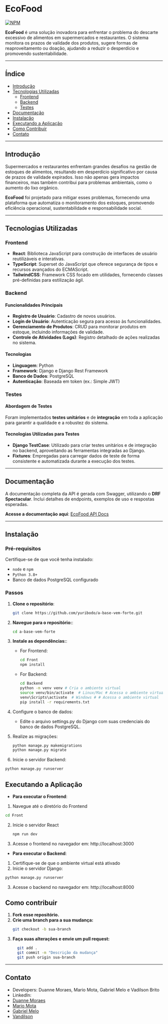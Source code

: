 # **EcoFood**
[![NPM](https://img.shields.io/npm/l/react)](https://github.com/yuribodo/a-base-vem-forte/blob/main/LICENSE)

**EcoFood** é uma solução inovadora para enfrentar o problema do descarte excessivo de alimentos em supermercados e restaurantes. O sistema monitora os prazos de validade dos produtos, sugere formas de reaproveitamento ou doação, ajudando a reduzir o desperdício e promovendo sustentabilidade.

---

## Índice

- [Introdução](#introdução)
- [Tecnologias Utilizadas](#tecnologias-utilizadas)
  - [Frontend](#frontend)
  - [Backend](#backend)
  - [Testes](#testes)
- [Documentação](#documentação)
- [Instalação](#instalação)
- [Executando a Aplicação](#executando-a-aplicação)
- [Como Contribuir](#como-contribuir)
- [Contato](#contato)

---

## Introdução

Supermercados e restaurantes enfrentam grandes desafios na gestão de estoques de alimentos, resultando em desperdício significativo por causa de prazos de validade expirados. Isso não apenas gera impactos financeiros, mas também contribui para problemas ambientais, como o aumento do lixo orgânico.

**EcoFood** foi projetado para mitigar esses problemas, fornecendo uma plataforma que automatiza o monitoramento dos estoques, promovendo eficiência operacional, sustentabilidade e responsabilidade social.

---

## Tecnologias Utilizadas

### **Frontend**

- **React**: Biblioteca JavaScript para construção de interfaces de usuário reutilizáveis e interativas.
- **TypeScript**: Superset do JavaScript que oferece segurança de tipos e recursos avançados do ECMAScript.
- **TailwindCSS**: Framework CSS focado em utilidades, fornecendo classes pré-definidas para estilização ágil.

### **Backend**

#### **Funcionalidades Principais**

- **Registro de Usuário**: Cadastro de novos usuários.
- **Login de Usuário**: Autenticação segura para acesso às funcionalidades.
- **Gerenciamento de Produtos**: CRUD para monitorar produtos em estoque, incluindo informações de validade.
- **Controle de Atividades (Logs)**: Registro detalhado de ações realizadas no sistema.

#### **Tecnologias**

- **Linguagem**: Python
- **Framework**: Django e Django Rest Framework
- **Banco de Dados**: PostgreSQL
- **Autenticação**: Baseada em token (ex.: Simple JWT)

### **Testes**
#### **Abordagem de Testes**
Foram implementados **testes unitários** e de **integração** em toda a aplicação para garantir a qualidade e a robustez do sistema.
#### **Tecnologias Utilizadas para Testes**
- **Django TestCase**: Utilizado para criar testes unitários e de integração no backend, aproveitando as ferramentas integradas ao Django.
- **Fixtures**: Empregadas para carregar dados de teste de forma consistente e automatizada durante a execução dos testes.

---

## Documentação

A documentação completa da API é gerada com Swagger, utilizando o **DRF Spectacular**. Inclui detalhes de endpoints, exemplos de uso e respostas esperadas.

**Acesse a documentação aqui**: [EcoFood API Docs](https://ecofood-pssq.onrender.com/api/ecofood/docs/)

---

## Instalação

### **Pré-requisitos**
Certifique-se de que você tenha instalado:
- `node` e `npm`
- `Python 3.8+`
- Banco de dados PostgreSQL configurado

### **Passos**

1. **Clone o repositório**:
   ```bash
   git clone https://github.com/yuribodo/a-base-vem-forte.git
    ```

2. **Navegue para o repositório:**:

   ```bash
   cd a-base-vem-forte
   ```

3. **Instale as dependências:**:

   - For Frontend:
   
     ```bash
     cd Front
     npm install
     ```

   - For Backend:

     ```bash
     cd Backend
     python -m venv venv # Cria o ambiente virtual
     source venv/bin/activate  # Linux/Mac # Acessa o ambiente virtual
     venv\Scripts\activate  # Windows # # Acessa o ambiente virtual
     pip install -r requirements.txt
     ```
    
4. Configure o banco de dados:
      - Edite o arquivo settings.py do Django com suas credenciais do banco de dados PostgreSQL.
5. Realize as migrações:
    ```bash
    python manage.py makemigrations
    python manage.py migrate
    ```
6. Inicie o servidor Backend:
  ```bash
  python manage.py runserver
  ```

## Executando a Aplicação

- **Para executar o Frontend**:
1. Navegue até o diretório do Frontend
  ```bash
  cd Front
  ```
2. Inicie o servidor React
   ```bash
   npm run dev
   ```
3. Acesse o frontend no navegador em: http://localhost:3000

- **Para executar o Backend**:
1. Certifique-se de que o ambiente virtual está ativado
2. Inicie o servidor Django:
  ```bash
  python manage.py runserver
  ```
3. Acesse o backend no navegador em: http://localhost:8000
  

## Como contribuir
1. **Fork esse repositório.**
2. **Crie uma branch para a sua mudança:**
   ```bash
   git checkout -b sua-branch
   ```
3. **Faça suas alterações e envie um pull request:**
   ```bash
     git add .
     git commit -m "Descrição da mudança"
     git push origin sua-branch
   ```
---

## Contato
- Developers: Duanne Moraes, Mario Mota, Gabriel Melo e Vadilson Brito
- LinkedIn:
- [Duanne Moraes](https://www.linkedin.com/in/duanne-moraes-7a0376278/)
- [Mario Mota](https://www.linkedin.com/in/mario-yuri-mota-lara-1a801b272/)
- [Gabriel Melo](https://www.linkedin.com/in/gabrielmelo7/)
- [Vandilson](https://www.linkedin.com/in/vandilson-brito-desenvolvedor-frontend/)
